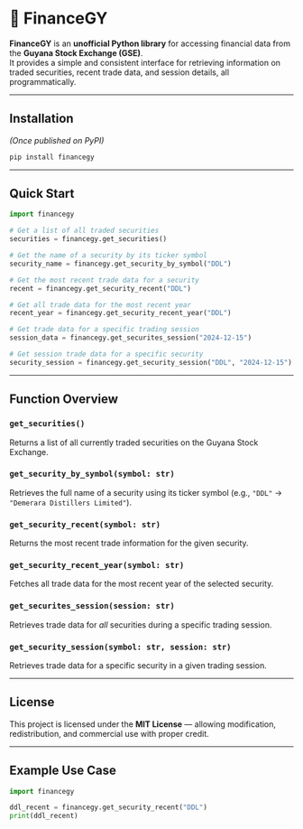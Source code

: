 # 🏦 FinanceGY

**FinanceGY** is an **unofficial Python library** for accessing financial data from the **Guyana Stock Exchange (GSE)**.  
It provides a simple and consistent interface for retrieving information on traded securities, recent trade data, and session details, all programmatically.

---

## Installation

_(Once published on PyPI)_

```bash
pip install financegy
```

---

## Quick Start

```python
import financegy

# Get a list of all traded securities
securities = financegy.get_securities()

# Get the name of a security by its ticker symbol
security_name = financegy.get_security_by_symbol("DDL")

# Get the most recent trade data for a security
recent = financegy.get_security_recent("DDL")

# Get all trade data for the most recent year
recent_year = financegy.get_security_recent_year("DDL")

# Get trade data for a specific trading session
session_data = financegy.get_securites_session("2024-12-15")

# Get session trade data for a specific security
security_session = financegy.get_security_session("DDL", "2024-12-15")
```

---

## Function Overview

### `get_securities()`

Returns a list of all currently traded securities on the Guyana Stock Exchange.

### `get_security_by_symbol(symbol: str)`

Retrieves the full name of a security using its ticker symbol (e.g., `"DDL"` → `"Demerara Distillers Limited"`).

### `get_security_recent(symbol: str)`

Returns the most recent trade information for the given security.

### `get_security_recent_year(symbol: str)`

Fetches all trade data for the most recent year of the selected security.

### `get_securites_session(session: str)`

Retrieves trade data for _all_ securities during a specific trading session.

### `get_security_session(symbol: str, session: str)`

Retrieves trade data for a specific security in a given trading session.

---

## License

This project is licensed under the **MIT License** — allowing modification, redistribution, and commercial use with proper credit.

---

## Example Use Case

```python
import financegy

ddl_recent = financegy.get_security_recent("DDL")
print(ddl_recent)
```
